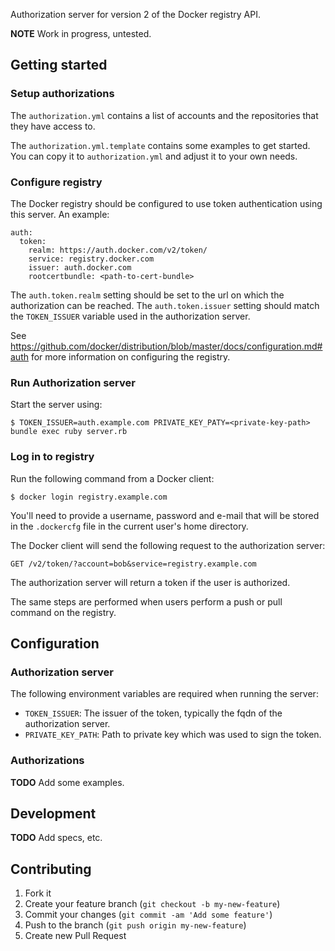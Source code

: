 Authorization server for version 2 of the Docker registry API.

**NOTE** Work in progress, untested.

## Getting started

### Setup authorizations

The `authorization.yml` contains a list of accounts and the repositories that
they have access to.

The `authorization.yml.template` contains some examples to get started. You can
copy it to `authorization.yml` and adjust it to your own needs.

### Configure registry

The Docker registry should be configured to use token authentication using this
server. An example:

```
auth:
  token:
    realm: https://auth.docker.com/v2/token/
    service: registry.docker.com
    issuer: auth.docker.com
    rootcertbundle: <path-to-cert-bundle>
```

The `auth.token.realm` setting should be set to the url on which the
authorization can be reached. The `auth.token.issuer` setting should match the
`TOKEN_ISSUER` variable used in the authorization server.

See https://github.com/docker/distribution/blob/master/docs/configuration.md#auth
for more information on configuring the registry.

### Run Authorization server

Start the server using:

```
$ TOKEN_ISSUER=auth.example.com PRIVATE_KEY_PATY=<private-key-path> bundle exec ruby server.rb
```

### Log in to registry

Run the following command from a Docker client:

```
$ docker login registry.example.com
```

You'll need to provide a username, password and e-mail that will be stored in
the `.dockercfg` file in the current user's home directory.

The Docker client will send the following request to the authorization server:

```
GET /v2/token/?account=bob&service=registry.example.com
```

The authorization server will return a token if the user is authorized.

The same steps are performed when users perform a push or pull command on the
registry.


## Configuration

### Authorization server

The following environment variables are required when running the server:

* `TOKEN_ISSUER`: The issuer of the token, typically the fqdn of the authorization server.
* `PRIVATE_KEY_PATH`: Path to private key which was used to sign the token.

### Authorizations

**TODO** Add some examples.


## Development

**TODO** Add specs, etc.


## Contributing

1. Fork it
2. Create your feature branch (`git checkout -b my-new-feature`)
3. Commit your changes (`git commit -am 'Add some feature'`)
4. Push to the branch (`git push origin my-new-feature`)
5. Create new Pull Request
